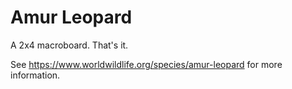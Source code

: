 # Amur Leopard
A 2x4 macroboard. That's it.

See https://www.worldwildlife.org/species/amur-leopard for more information.
